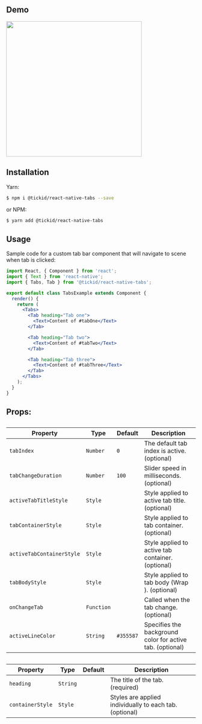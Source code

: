 ## Demo
<img src="https://raw.githubusercontent.com/mycvvn/react-native-tabs/master/demo/demo.gif" width="360">

## Installation
Yarn:
```sh
$ npm i @tickid/react-native-tabs --save
```
or NPM:
```sh
$ yarn add @tickid/react-native-tabs
```

## Usage
Sample code for a custom tab bar component that will navigate to scene when tab is clicked:
```jsx
import React, { Component } from 'react';
import { Text } from 'react-native';
import { Tabs, Tab } from '@tickid/react-native-tabs';

export default class TabsExample extends Component {
  render() {
    return (
      <Tabs>
        <Tab heading="Tab one">
          <Text>Content of #tabOne</Text>
        </Tab>

        <Tab heading="Tab two">
          <Text>Content of #tabTwo</Text>
        </Tab>

        <Tab heading="Tab three">
          <Text>Content of #tabThree</Text>
        </Tab>
      </Tabs>
    );
  }
}
```

## Props:

## <Tabs>
| Property | Type | Default | Description |
|-------------|----------|--------------|----------------------------------------------------------------|
| `tabIndex`     | `Number` | `0` | The default tab index is active. (optional)|
| `tabChangeDuration`     | `Number` | `100` | Slider speed in milliseconds. (optional)|
| `activeTabTitleStyle`     | `Style` |  | Style applied to active tab title. (optional)|
| `tabContainerStyle`     | `Style` |  | Style applied to tab container. (optional)|
| `activeTabContainerStyle`     | `Style` |  | Style applied to active tab container. (optional)|
| `tabBodyStyle`     | `Style` |  | Style applied to tab body (Wrap <Tab>). (optional)|
| `onChangeTab`     | `Function` |  | Called when the tab change. (optional)|
| `activeLineColor`     | `String` | `#355587` | Specifies the background color for active tab. (optional)|


## <Tab>
| Property | Type | Default | Description |
|-------------|----------|--------------|----------------------------------------------------------------|
| `heading`     | `String` |  | The title of the tab. (required)|
| `containerStyle`     | `Style` |  | Styles are applied individually to each tab. (optional)|